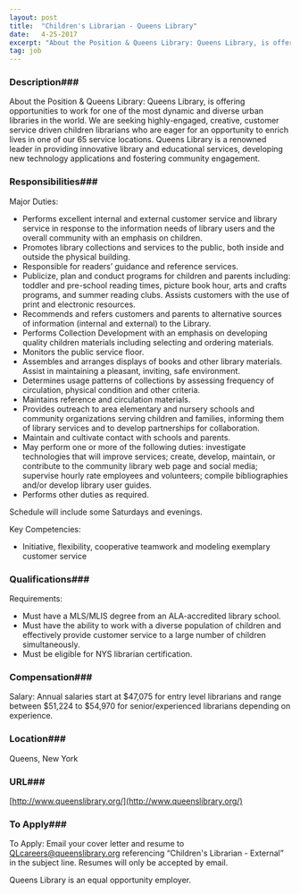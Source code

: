 ```yaml
---
layout: post
title:  "Children's Librarian - Queens Library"
date:   4-25-2017
excerpt: "About the Position & Queens Library: Queens Library, is offering opportunities to work for one of the most dynamic and diverse urban libraries in the world. We are seeking highly-engaged, creative, customer service driven children librarians who are eager for an opportunity to enrich lives in one of our 65..."
tag: job
---
```


### Description###

About the Position & Queens Library: Queens Library, is offering opportunities to work for one of the most dynamic and diverse urban libraries in the world. We are seeking highly-engaged, creative, customer service driven children librarians who are eager for an opportunity to enrich lives in one of our 65 service locations. Queens Library is a renowned leader in providing innovative library and educational services, developing new technology applications and fostering community engagement.


### Responsibilities###

Major Duties:
- Performs excellent internal and external customer service and library service in response to the information needs of library users and the overall community with an emphasis on children.  
- Promotes library collections and services to the public, both inside and outside the physical building. 
- Responsible for readers’ guidance and reference services. 
- Publicize, plan and conduct programs for children and parents including: toddler and pre-school reading times, picture book hour, arts and crafts programs, and summer reading clubs. Assists customers with the use of print and electronic resources.
- Recommends and refers customers and parents to alternative sources of information (internal and external) to the Library.  
- Performs Collection Development with an emphasis on developing quality children materials including selecting and ordering materials. 
- Monitors the public service floor.  
- Assembles and arranges displays of books and other library materials.  Assist in maintaining a pleasant, inviting, safe environment. 
- Determines usage patterns of collections by assessing frequency of circulation, physical condition and other criteria.   
- Maintains reference and circulation materials. 
- Provides outreach to area elementary and nursery schools and community organizations serving children and families, informing them of library services and to develop partnerships for collaboration.  
- Maintain and cultivate contact with schools and parents. 
- May perform one or more of the following duties: investigate technologies that will improve services; create, develop, maintain, or contribute to the community library web page and social media; supervise hourly rate employees and volunteers; compile bibliographies and/or develop library user guides. 
- Performs other duties as required. 

Schedule will include some Saturdays and evenings. 

Key Competencies:
- Initiative, flexibility, cooperative teamwork and modeling exemplary customer service



### Qualifications###

Requirements:
- Must have a MLS/MLIS degree from an ALA-accredited library school.  
- Must have the ability to work with a diverse population of children and effectively provide customer service to a large number of children simultaneously. 
- Must be eligible for NYS librarian certification. 



### Compensation###

Salary: Annual salaries start at $47,075 for entry level librarians and range between $51,224 to $54,970 for senior/experienced librarians depending on experience.  


### Location###

Queens, New York


### URL###

[http://www.queenslibrary.org/](http://www.queenslibrary.org/)

### To Apply###

To Apply: Email your cover letter and resume to QLcareers@queenslibrary.org referencing “Children's Librarian - External” in the subject line. Resumes will only be accepted by email.  

Queens Library is an equal opportunity employer.







